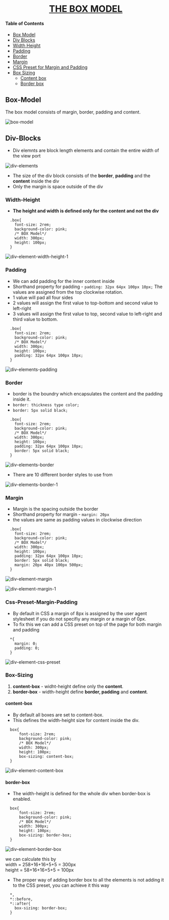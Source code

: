 <h1 align="center"><a href="https://www.youtube.com/watch?v=nSst4-WbEZk" target="_blank">THE BOX MODEL</a></h1>

#### Table of Contents

- [Box Model](#box-model)
- [Div Blocks](#div-blocks)
- [Width Height](#width-height)
- [Padding](#padding)
- [Border](#border)
- [Margin](#margin)
- [CSS Preset for Margin and Padding](#css-preset-margin-padding)
- [Box Sizing](#box-sizing)
  - [Content box](#content-box)
  - [Border box](#border-box)

## Box-Model

The box model consists of margin, border, padding and content.

<!--![box-model](../../.assets/box-model.jpeg)-->
![box-model](https://github.com/1337encrypted/zet/assets/46808309/53de2975-413f-4b91-bd74-e8e0e15b13c7)

## Div-Blocks

- Div elemnts are block length elements and contain the entire width of the view port

<!--![div-elements](div-elements.png)-->
![div-elements](https://github.com/1337encrypted/zet/assets/46808309/29c508ce-269d-440e-975a-ddde0e6d7e3e)


- The size of the div block consists of the **border**, **padding** and the **content** inside the div
- Only the margin is space outside of the div

### Width-Height

- **The height and  width is defined only for the content and not the div**

```
  .box{
    font-size: 2rem;
    background-color: pink;
    /* BOX Model*/
    width: 300px;
    height: 100px;
  }
```
<!--![div-element-width-height-1](div-element-width-height-1.png)-->
![div-element-width-height-1](https://github.com/1337encrypted/zet/assets/46808309/195819c8-1075-4e9a-9938-cc7e67978b51)


### Padding

- We can add padding for the inner content inside
- Shorthand property for padding - `padding: 32px 64px 100px 10px;` The values are assigned from the top clockwise rotation.
- 1 value will pad all four sides
- 2 values will assign the first value to top-bottom and second value to left-right
- 3 values will assign the first value to top, second value to left-right and third value to bottom.

```
  .box{
    font-size: 2rem;
    background-color: pink;
    /* BOX Model*/
    width: 300px;
    height: 100px;
    padding: 32px 64px 100px 10px;
  }
```

<!--![div-elements-padding](div-elements-padding.png)-->
![div-elements-padding](https://github.com/1337encrypted/zet/assets/46808309/b9508bc0-4814-4bf5-92d9-fe870f21c1d2)


### Border

- border is the boundry which encapsulates the content and the padding inside it.
- `border: thickness type color;`
- `border: 5px solid black;`  

```
  .box{
    font-size: 2rem;
    background-color: pink;
    /* BOX Model*/
    width: 300px;
    height: 100px;
    padding: 32px 64px 100px 10px;
    border: 5px solid black;
  }
```

<!--![div-elements-border](div-elements-border.png)-->
![div-elements-border](https://github.com/1337encrypted/zet/assets/46808309/28a3ff82-5774-45c7-b409-fbe96bcd0a60)

- There are 10 different border styles to use from

<!--![div-elements-border-1](div-elements-border-1.png)-->
![div-elements-border-1](https://github.com/1337encrypted/zet/assets/46808309/d04376ed-923e-494f-84f1-f859c0b12f05)

### Margin

- Margin is the spacing outside the border 
- Shorthand property for margin - `margin: 20px`
- the values are same as padding values in clockwise direction


```
  .box{
    font-size: 2rem;
    background-color: pink;
    /* BOX Model*/
    width: 300px;
    height: 100px;
    padding: 32px 64px 100px 10px;
    border: 5px solid black;
    margin: 20px 40px 100px 500px;
  }
```
<!--![div-element-margin](div-element-margin.png)-->
![div-element-margin](https://github.com/1337encrypted/zet/assets/46808309/0bec43b0-8176-4c40-a7fa-7b45a2186346)

<!--![div-element-margin-1](div-element-margin-1.png)![div-element-margin]-->
![div-element-margin-1](https://github.com/1337encrypted/zet/assets/46808309/48db240b-2e6c-4c56-be4f-051295f338da)


### Css-Preset-Margin-Padding

- By default in CSS a margin of 8px is assigned by the user agent stylesheet if you do not specifiy any margin or a margin of 0px.
- To fix this we can add a CSS preset on top of the page for both margin and padding

```
  *{
    margin: 0;
    padding: 0;
  }
```

<!--![div-element-CSS-preset](div-element-css-preset.png)-->
![div-element-css-preset](https://github.com/1337encrypted/zet/assets/46808309/7aba8016-8079-441f-9ed7-eab64a340d23)

### Box-Sizing

1. **content-box** - widht-height define only the **content**.
2. **border-box** - width-height define **border, padding** and **content**.

#### content-box

- By default all boxes are set to content-box.
- This defines the width-height size for content inside the div.

```
  box{
      font-size: 2rem;
      background-color: pink;
      /* BOX Model*/
      width: 300px;
      height: 100px;
      box-sizing: content-box;
  }
```

<!--![div-element-content-box](div-element-content-box.png)-->
![div-element-content-box](https://github.com/1337encrypted/zet/assets/46808309/af008889-06b3-4195-9dd8-81d81860ee9d)

#### border-box

- The width-height is defined for the whole div when border-box is enabled.

```
  box{
      font-size: 2rem;
      background-color: pink;
      /* BOX Model*/
      width: 300px;
      height: 100px;
      box-sizing: border-box;
  }
```

<!--![div-element-border-box](div-element-border-box.png)-->
![div-element-border-box](https://github.com/1337encrypted/zet/assets/46808309/50db92af-9758-4ea3-ab9a-1750efcbc1da)

we can calculate this by       
width = 258+16+16+5+5 = 300px     
height = 58+16+16+5+5 = 100px    

- The proper way of adding border box to all the elements is not adding it to the CSS preset, you can achieve it this way

```
  *,
  *::before,
  *::after{
    box-sizing: border-box;
  }
```
